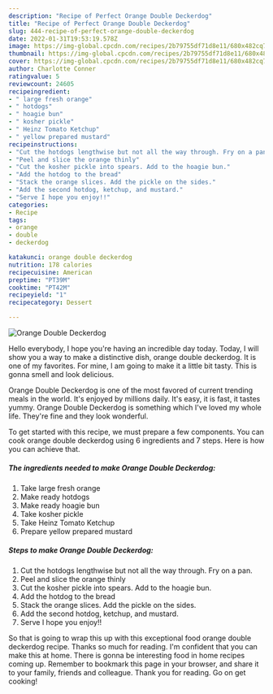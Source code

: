 ```yaml
---
description: "Recipe of Perfect Orange Double Deckerdog"
title: "Recipe of Perfect Orange Double Deckerdog"
slug: 444-recipe-of-perfect-orange-double-deckerdog
date: 2022-01-31T19:53:19.578Z
image: https://img-global.cpcdn.com/recipes/2b79755df71d8e11/680x482cq70/orange-double-deckerdog-recipe-main-photo.jpg
thumbnail: https://img-global.cpcdn.com/recipes/2b79755df71d8e11/680x482cq70/orange-double-deckerdog-recipe-main-photo.jpg
cover: https://img-global.cpcdn.com/recipes/2b79755df71d8e11/680x482cq70/orange-double-deckerdog-recipe-main-photo.jpg
author: Charlotte Conner
ratingvalue: 5
reviewcount: 24605
recipeingredient:
- " large fresh orange"
- " hotdogs"
- " hoagie bun"
- " kosher pickle"
- " Heinz Tomato Ketchup"
- " yellow prepared mustard"
recipeinstructions:
- "Cut the hotdogs lengthwise but not all the way through. Fry on a pan."
- "Peel and slice the orange thinly"
- "Cut the kosher pickle into spears. Add to the hoagie bun."
- "Add the hotdog to the bread"
- "Stack the orange slices. Add the pickle on the sides."
- "Add the second hotdog, ketchup, and mustard."
- "Serve I hope you enjoy!!"
categories:
- Recipe
tags:
- orange
- double
- deckerdog

katakunci: orange double deckerdog 
nutrition: 178 calories
recipecuisine: American
preptime: "PT39M"
cooktime: "PT42M"
recipeyield: "1"
recipecategory: Dessert

---
```



![Orange Double Deckerdog](https://img-global.cpcdn.com/recipes/2b79755df71d8e11/680x482cq70/orange-double-deckerdog-recipe-main-photo.jpg)

Hello everybody, I hope you're having an incredible day today. Today, I will show you a way to make a distinctive dish, orange double deckerdog. It is one of my favorites. For mine, I am going to make it a little bit tasty. This is gonna smell and look delicious.



Orange Double Deckerdog is one of the most favored of current trending meals in the world. It's enjoyed by millions daily. It's easy, it is fast, it tastes yummy. Orange Double Deckerdog is something which I've loved my whole life. They're fine and they look wonderful.


To get started with this recipe, we must prepare a few components. You can cook orange double deckerdog using 6 ingredients and 7 steps. Here is how you can achieve that.

<!--inarticleads1-->

##### The ingredients needed to make Orange Double Deckerdog:

1. Take  large fresh orange
1. Make ready  hotdogs
1. Make ready  hoagie bun
1. Take  kosher pickle
1. Take  Heinz Tomato Ketchup
1. Prepare  yellow prepared mustard




<!--inarticleads2-->

##### Steps to make Orange Double Deckerdog:

1. Cut the hotdogs lengthwise but not all the way through. Fry on a pan.
1. Peel and slice the orange thinly
1. Cut the kosher pickle into spears. Add to the hoagie bun.
1. Add the hotdog to the bread
1. Stack the orange slices. Add the pickle on the sides.
1. Add the second hotdog, ketchup, and mustard.
1. Serve I hope you enjoy!!




So that is going to wrap this up with this exceptional food orange double deckerdog recipe. Thanks so much for reading. I'm confident that you can make this at home. There is gonna be interesting food in home recipes coming up. Remember to bookmark this page in your browser, and share it to your family, friends and colleague. Thank you for reading. Go on get cooking!

